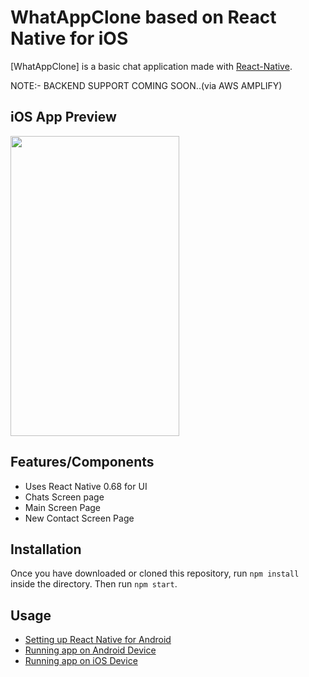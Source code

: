 # WhatAppClone based on React Native for iOS

[WhatAppClone] is a basic chat application made with [React-Native](https://github.com/facebook/react-native).

NOTE:- BACKEND SUPPORT COMING SOON..(via AWS AMPLIFY)


## iOS App Preview

<img src="https://github.com/amazingdev198/realtimechatapp/blob/master/chatapp.gif" width=270 height=480 />

 

## Features/Components
- Uses React Native 0.68 for UI
- Chats Screen page
- Main Screen Page
- New Contact Screen Page

## Installation
Once you have downloaded or cloned this repository, run `npm install` inside the directory.
Then run `npm start`.

## Usage
- [Setting up React Native for Android](https://facebook.github.io/react-native/docs/android-setup.html#content)
- [Running app on Android Device](https://facebook.github.io/react-native/docs/running-on-device-android.html#content)
- [Running app on iOS Device](https://facebook.github.io/react-native/docs/running-on-device-ios.html#content)
